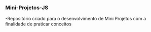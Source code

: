 ### Mini-Projetos-JS

-Repositório criado para o desenvolvimento de Mini Projetos com a finalidade de praticar conceitos 
